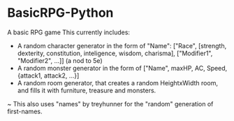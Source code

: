 # BasicRPG-Python
A basic RPG game
This currently includes:

- A random character generator in the form of "Name": ["Race", [strength, dexterity, constitution, inteligence, wisdom, charisma], ["Modifier1", "Modifier2", ...]] (a nod to 5e)
- A random monster generator in the form of ["Name", maxHP, AC, Speed, {attack1, attack2, ...}]
- A random room generator, that creates a random HeightxWidth room, and fills it with furniture, treasure and monsters.

~ This also uses "names" by treyhunner for the "random" generation of first-names.
